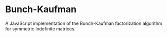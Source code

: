 # Bunch-Kaufman

A JavaScript implementation of the Bunch-Kaufman factorization algorithm for symmetric indefinite matrices.
